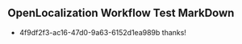 ## OpenLocalization Workflow Test MarkDown
* 4f9df2f3-ac16-47d0-9a63-6152d1ea989b thanks!

<!--HONumber=Aug16_HO4-->


